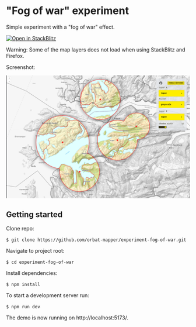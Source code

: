 # "Fog of war" experiment

Simple experiment with a "fog of war" effect. 

[![Open in StackBlitz](https://developer.stackblitz.com/img/open_in_stackblitz.svg)](https://stackblitz.com/fork/github/orbat-mapper/experiment-fog-of-war)

Warning: Some of the map layers does not load when using StackBlitz and Firefox.

Screenshot:

![](screenshot.png)

## Getting started

Clone repo:

    $ git clone https://github.com/orbat-mapper/experiment-fog-of-war.git

Navigate to project root:

    $ cd experiment-fog-of-war

Install dependencies:

    $ npm install

To start a development server run:

    $ npm run dev

The demo is now running on http://localhost:5173/. 